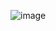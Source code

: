 ![image](https://user-images.githubusercontent.com/92425950/143046547-3427418c-b77c-4aa5-b268-71c692e8da22.png)
